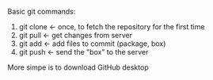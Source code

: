 Basic git commands:

1. git clone <- once, to fetch the repository for the first time
2. git pull <- get changes from server
3. git add <- add files to commit (package, box)
4. git push <- send the "box" to the server

More simpe is to download GitHub desktop